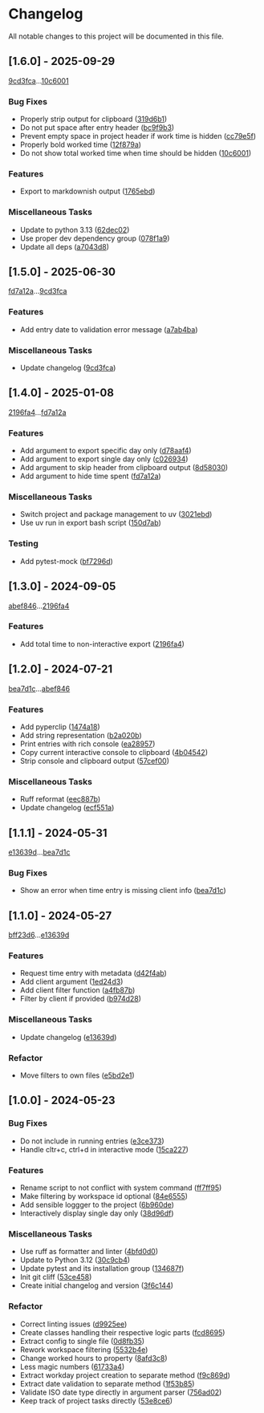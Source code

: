 # Changelog

All notable changes to this project will be documented in this file.

## [1.6.0] - 2025-09-29

[9cd3fca](9cd3fcaaf519c0f2691a5a4c5d52d9dbf7225f7f)...[10c6001](10c60014ee58206ca8f3d902087b925232eebc52)

### Bug Fixes

- Properly strip output for clipboard ([319d6b1](319d6b122e6ad5c428fcf5eed67e7c7d20bfa124))
- Do not put space after entry header ([bc9f9b3](bc9f9b3eea9fdf045a3f1dc79dfffb60802dcbb8))
- Prevent empty space in project header if work time is hidden ([cc79e5f](cc79e5f7f2066f971fcb2d989d9ca04c1e499cc1))
- Properly bold worked time ([12f879a](12f879a937b9ffe23b2237a69e70053da339a3c6))
- Do not show total worked time when time should be hidden ([10c6001](10c60014ee58206ca8f3d902087b925232eebc52))

### Features

- Export to markdownish output ([1765ebd](1765ebd19cf330dafb64b1317c579a9e97623f8b))

### Miscellaneous Tasks

- Update to python 3.13 ([62dec02](62dec024ac2a6cdb190bb11c81496fd446c01d5d))
- Use proper dev dependency group ([078f1a9](078f1a97846fa270880d6393bd7d4136ffe42385))
- Update all deps ([a7043d8](a7043d81d02e93799ac42642211c2bf75ca44488))

## [1.5.0] - 2025-06-30

[fd7a12a](fd7a12aa9e92a63e1c304d1358c037943f9fcfd1)...[9cd3fca](9cd3fcaaf519c0f2691a5a4c5d52d9dbf7225f7f)

### Features

- Add entry date to validation error message ([a7ab4ba](a7ab4babc4b0491f6bf7f89ee4a36e2ad96777b6))

### Miscellaneous Tasks

- Update changelog ([9cd3fca](9cd3fcaaf519c0f2691a5a4c5d52d9dbf7225f7f))

## [1.4.0] - 2025-01-08

[2196fa4](2196fa47daa8aba5eab3c48fa57ae0f39a423e0f)...[fd7a12a](fd7a12aa9e92a63e1c304d1358c037943f9fcfd1)

### Features

- Add argument to export specific day only ([d78aaf4](d78aaf4a95c9afb10208b7838fa6d67ef1f6edd5))
- Add argument to export single day only ([c026934](c026934a5a4a6c86dd53b6e93162a90c74da3ead))
- Add argument to skip header from clipboard output ([8d58030](8d58030076b929a0f312a9e6e2d183916e02ddce))
- Add argument to hide time spent ([fd7a12a](fd7a12aa9e92a63e1c304d1358c037943f9fcfd1))

### Miscellaneous Tasks

- Switch project and package management to uv ([3021ebd](3021ebd58d67770411ba85dccfcbc4476660a1cb))
- Use uv run in export bash script ([150d7ab](150d7ab3199a76db12a060caff0c5bf91deff5c6))

### Testing

- Add pytest-mock ([bf7296d](bf7296d64c7bd91e12cfe3c0c8cf5de2b69778c2))

## [1.3.0] - 2024-09-05

[abef846](abef846bf92e130aa29493cfb48f744f1fb5de0f)...[2196fa4](2196fa47daa8aba5eab3c48fa57ae0f39a423e0f)

### Features

- Add total time to non-interactive export ([2196fa4](2196fa47daa8aba5eab3c48fa57ae0f39a423e0f))

## [1.2.0] - 2024-07-21

[bea7d1c](bea7d1c92e73ab11585eaa715127fa1495a48ad6)...[abef846](abef846bf92e130aa29493cfb48f744f1fb5de0f)

### Features

- Add pyperclip ([1474a18](1474a1878e77d0e3e0723594335cefd748d8cbbf))
- Add string representation ([b2a020b](b2a020bde2f0166d87ea309536b3efba9a2f90b7))
- Print entries with rich console ([ea28957](ea289576b7450e32f3f7391af43cb817eb8fc136))
- Copy current interactive console to clipboard ([4b04542](4b04542e8b4dc7a5cbe07bcb48216d2e173ba448))
- Strip console and clipboard output ([57cef00](57cef006d938955ca0f5473860eb72e2c2fabd3e))

### Miscellaneous Tasks

- Ruff reformat ([eec887b](eec887bde0be81dd5898e8bb1940215b23e92fb7))
- Update changelog ([ecf551a](ecf551aa8452a12a5a18116cfa0959924f310fc7))

## [1.1.1] - 2024-05-31

[e13639d](e13639d34519747aa922c47845155345738dfb31)...[bea7d1c](bea7d1c92e73ab11585eaa715127fa1495a48ad6)

### Bug Fixes

- Show an error when time entry is missing client info ([bea7d1c](bea7d1c92e73ab11585eaa715127fa1495a48ad6))

## [1.1.0] - 2024-05-27

[bff23d6](bff23d6e4b1afa52758bcaf7cde97b2074020bb2)...[e13639d](e13639d34519747aa922c47845155345738dfb31)

### Features

- Request time entry with metadata ([d42f4ab](d42f4ab1746f237f653a6a315498f7a6a67a0cc9))
- Add client argument ([1ed24d3](1ed24d3a38f36bc670609fe8bf2dc98317805848))
- Add client filter function ([a4fb87b](a4fb87b194f9745a44d20e1f5fea48626ed7f10c))
- Filter by client if provided ([b974d28](b974d28fc07fc8dd104f67737e47247424b32431))

### Miscellaneous Tasks

- Update changelog ([e13639d](e13639d34519747aa922c47845155345738dfb31))

### Refactor

- Move filters to own files ([e5bd2e1](e5bd2e127bd60a57c2d984903719e97c98847e7c))

## [1.0.0] - 2024-05-23

### Bug Fixes

- Do not include in running entries ([e3ce373](e3ce373287a50aed322450bf11bc7b49dc6fd90f))
- Handle cltr+c, ctrl+d in interactive mode ([15ca227](15ca227030105098519b7658d40f08c16b233c1b))

### Features

- Rename script to not conflict with system command ([ff7ff95](ff7ff95c655d91a32c19f9bbfc415f2bb7c4be8f))
- Make filtering by workspace id optional ([84e6555](84e6555a73f6219a9bf9dbe726b62f362a208331))
- Add sensible loggger to the project ([6b960de](6b960defd71c9c3ca2f606626dd1565d446150d6))
- Interactively display single day only ([38d96df](38d96dfd46a8429e628094d697b6872733af34aa))

### Miscellaneous Tasks

- Use ruff as formatter and linter ([4bfd0d0](4bfd0d00eeaf9e6a488be9dd4ffaafd32a7615eb))
- Update to Python 3.12 ([30c9cb4](30c9cb4fb7041ddbd80972b31d003850d9912f4b))
- Update pytest and its installation group ([134687f](134687f069710155cbe4f7a95e77ec1f5cb1dc14))
- Init git cliff ([53ce458](53ce458381f796af67cff9d019fae2c61aa462d1))
- Create initial changelog and version ([3f6c144](3f6c14478177dfae2dc4317f547d329c522f2f12))

### Refactor

- Correct linting issues ([d9925ee](d9925ee78ec86ec6479be6d8271c48291a1f4543))
- Create classes handling their respective logic parts ([fcd8695](fcd86954da31c28d485eebfb7faa118064966291))
- Extract config to single file ([0d8fb35](0d8fb351e74a167b642c844055c1bb2597835e8b))
- Rework workspace filtering ([5532b4e](5532b4ea02ecd712cc147c8f62fc1df22e7d47cc))
- Change worked hours to property ([8afd3c8](8afd3c8a343564b61332e3756bf8dc47d61f5b0b))
- Less magic numbers ([61733a4](61733a4c459c6fa252cda9dc698202eb1f279684))
- Extract workday project creation to separate method ([f9c869d](f9c869daa645395672bebe239c6d46ea988362ed))
- Extract date validation to separate method ([1f53b85](1f53b85703f7ff1bcb9317bd916ca12ed1440841))
- Validate ISO date type directly in argument parser ([756ad02](756ad020728a70d55171a3a94c8188507565dfca))
- Keep track of project tasks directly ([53e8ce6](53e8ce6ab102d11c88eeaa0a0862330c3195009e))

<!-- generated by git-cliff -->
